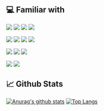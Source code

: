 ## 💻 Familiar with

![](https://img.shields.io/badge/Python-informational?style=for-the-badge&logo=python&logoColor=e3af2b&color=383838)
![](https://img.shields.io/badge/JavaScript-informational?style=for-the-badge&logo=javascript&logoColor=e3af2b&color=383838)
![](https://img.shields.io/badge/Java-informational?style=for-the-badge&logo=java&logoColor=e3af2b&color=383838)
![](https://img.shields.io/badge/Php-informational?style=for-the-badge&logo=php&logoColor=e3af2b&color=383838)

![](https://img.shields.io/badge/Django-informational?style=for-the-badge&logo=django&logoColor=e3af2b&color=383838)
![](https://img.shields.io/badge/React-informational?style=for-the-badge&logo=react&logoColor=e3af2b&color=383838)
![](https://img.shields.io/badge/Android-informational?style=for-the-badge&logo=android&logoColor=e3af2b&color=383838)
![](https://img.shields.io/badge/Tensorflow-informational?style=for-the-badge&logo=tensorflow&logoColor=e3af2b&color=383838)

![](https://img.shields.io/badge/PostgreSQL-informational?style=for-the-badge&logo=postgresql&logoColor=e3af2b&color=383838)
![](https://img.shields.io/badge/MySQL-informational?style=for-the-badge&logo=mysql&logoColor=e3af2b&color=383838)
![](https://img.shields.io/badge/Firestore-informational?style=for-the-badge&logo=firebase&logoColor=e3af2b&color=383838)

![](https://img.shields.io/badge/Git-informational?style=for-the-badge&logo=git&logoColor=e3af2b&color=383838)
![](https://img.shields.io/badge/Docker-informational?style=for-the-badge&logo=docker&logoColor=e3af2b&color=383838)

## 📈 Github Stats 
[![Anurag's github stats](https://github-readme-stats.vercel.app/api?username=pantemma&show_icons=true&hide=stars,prs,issues,contribs&theme=gruvbox)](https://github.com/glauvus)
[![Top Langs](https://github-readme-stats.vercel.app/api/top-langs/?username=pantemma&layout=compact&theme=gruvbox)](https://github.com/glauvus)
